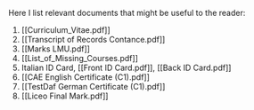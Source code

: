Here I list relevant documents that might be useful to the reader:
1. [[Curriculum_Vitae.pdf]]
2. [[Transcript of Records Contance.pdf]]
3. [[Marks LMU.pdf]]
4. [[List_of_Missing_Courses.pdf]]
5. Italian ID Card, [[Front ID Card.pdf]], [[Back ID Card.pdf]]
6. [[CAE English Certificate (C1).pdf]]
7. [[TestDaf German Certificate (C1).pdf]]
8. [[Liceo Final Mark.pdf]]